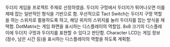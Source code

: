 두더지 게임을 프로젝트 주제로 선정하였음. 두더지 구멍에서 두더지가 튀어나오면 이를 제때 잡는 일반적인 형식을 기반으로 함. 우선적으로 Tact Switch는 두더지 구멍 역할을 하는 스위치로 활용하도록 하고, 해당 위치의 스위치를 눌러 두더지를 잡는 방식을 채택함. DotMatrix는 게임 화면을 표시하는 디스플레이의 역할임. 8x8 크기의 디스플레이에 두더지 구멍과 두더지를 표현할 수 있다고 판단함. Character LCD는 게임 정보
(점수, 남은 시간 등)을 표시하는 디스플레이의 역할을 하도록 계획함.
